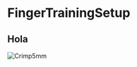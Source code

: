 # FingerTrainingSetup

## Hola
![Crimp5mm](https://user-images.githubusercontent.com/91880074/151002244-0654b79b-e690-479f-92b6-d294f21a41ad.png)

